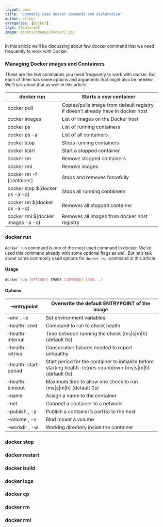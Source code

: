 ```yaml
---
layout: post
title: "Commonly used docker commands and explanation"
author: afikur
categories: [docker]
tags: [featured]
image: assets/images/docker2.jpg
---
```


In this article we’ll be discussing about few docker command that we need frequently to work with Docker.

### Managing Docker images and Containers

These are the few commands you need frequently to work with docker. But each of them has some options and arguments that might also be needed. We’ll talk about that as well in this article.

| docker run                         | Starts a new container                                                          |
| ---------------------------------- | ------------------------------------------------------------------------------- |
| docker pull                        | Copies/pulls image from default registry if doesn’t already have in docker host |
| docker images                      | List of images on the Docker host                                               |
| docker ps                          | List of running containers                                                      |
| docker ps -a                       | List of all containers                                                          |
| docker stop                        | Stops running containers                                                        |
| docker start                       | Start a stopped container                                                       |
| docker rm                          | Remove stopped containers                                                       |
| docker rmi                         | Remove images                                                                   |
| docker rm -f [container]           | Stops and removes forcefully                                                    |
| docker stop \$(docker ps -a -q)    | Stops all running containers                                                    |
| docker rm \$(docker ps -a -q)      | Removes all stopped container                                                   |
| docker rmi \$(docker images -a -q) | Removes all images from docker host registry                                    |

### docker run

`docker run` command is one of the most used command in docker. We’ve used this command already with some optional flags as well. But let’s talk about some commonly used options for `docker run` command in this article.

#### Usage

```bash
docker run [OPTIONS] IMAGE [COMMAND] [ARG...]
```

#### Options

| –entrypoint          | Overwrite the default ENTRYPOINT of the image                                                                    |
| -------------------- | ---------------------------------------------------------------------------------------------------------------- |
| –env , -e            | Set environment variables                                                                                        |
| –health-cmd          | Command to run to check health                                                                                   |
| –health-interval     | Time between running the check (ms\|s\|m\|h) (default 0s)                                                        |
| –health-retries      | Consecutive failures needed to report unhealthy                                                                  |
| –health-start-period | Start period for the container to initialize before starting health-retries countdown (ms\|s\|m\|h) (default 0s) |
| –health-timeout      | Maximum time to allow one check to run (ms\|s\|m\|h) (default 0s)                                                |
| –name                | Assign a name to the container                                                                                   |
| –net                 | Connect a container to a network                                                                                 |
| –publish , -p        | Publish a container’s port(s) to the host                                                                        |
| –volume , -v         | Bind mount a volume                                                                                              |
| –workdir , -w        | Working directory inside the container                                                                           |

### docker stop

### docker restart

### docker build

### docker logs

### docker cp

### docker rm

### docker rmi
